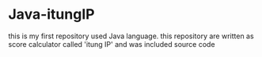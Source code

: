 # Java-itungIP
this is my first repository used Java language. this repository are written as score calculator called 'itung IP' and was included source code
